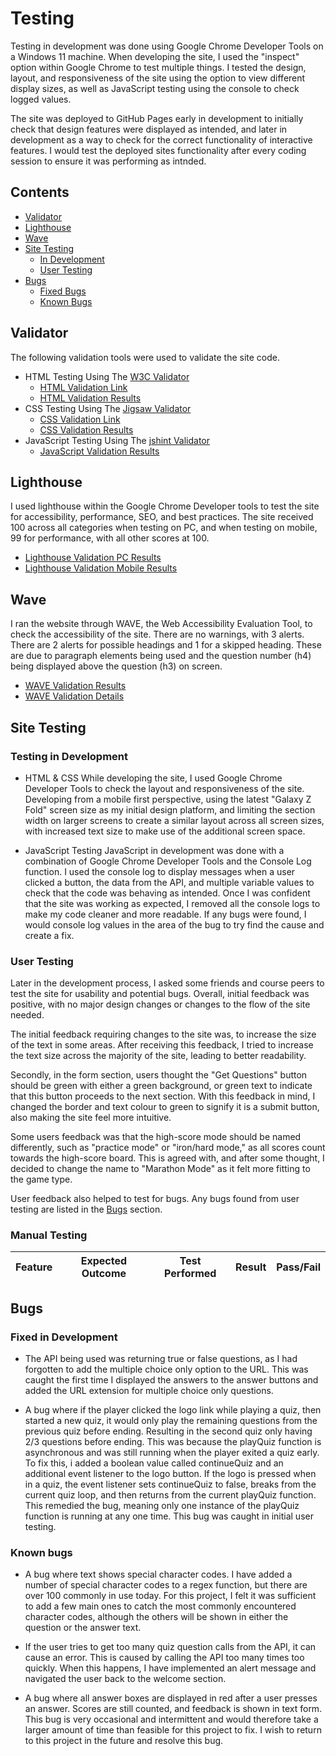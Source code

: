 # Testing

Testing in development was done using Google Chrome Developer Tools on a Windows 11 machine. When developing the site, I used the "inspect" option within Google Chrome to test multiple things. I tested the design, layout, and responsiveness of the site using the option to view different display sizes, as well as JavaScript testing using the console to check logged values.

The site was deployed to GitHub Pages early in development to initially check that design features were displayed as intended, and later in development as a way to check for the correct functionality of interactive features. I would test the deployed sites functionality after every coding session to ensure it was performing as intnded.

## Contents
- [Validator](#validator)
- [Lighthouse](#lighthouse)
- [Wave](#wave)
- [Site Testing](#site-testing)
    - [In Development](#testing-in-development)
    - [User Testing](#user-testing)
- [Bugs](#bugs)
    - [Fixed Bugs](#fixed-in-development)
    - [Known Bugs](#known-bugs)

## Validator

The following validation tools were used to validate the site code.

- HTML Testing Using The [W3C Validator](https://validator.w3.org/)
    - [HTML Validation Link](https://validator.w3.org/nu/?doc=https%3A%2F%2Fkylemardell.github.io%2Fquiz-crunch%2F)
    - [HTML Validation Results](/media/testing/html-validation.png)
- CSS Testing Using The [Jigsaw Validator](https://jigsaw.w3.org/css-validator/)
    - [CSS Validation Link](https://jigsaw.w3.org/css-validator/validator?uri=https%3A%2F%2Fkylemardell.github.io%2Fquiz-crunch%2F&profile=css3svg&usermedium=all&warning=1&vextwarning=&lang=en)
    - [CSS Validation Results](/media/testing/css-validation.png)
- JavaScript Testing Using The [jshint Validator](https://jshint.com/)
    - [JavaScript Validation Results](/media/testing/js-validation.png)

## Lighthouse

I used lighthouse within the Google Chrome Developer tools to test the site for accessibility, performance, SEO, and best practices. The site received 100 across all categories when testing on PC, and when testing on mobile, 99 for performance, with all other scores at 100.

- [Lighthouse Validation PC Results](/media/testing/lighthouse-desktop.png)
- [Lighthouse Validation Mobile Results](/media/testing/lighthouse-mobile.png)

## Wave

I ran the website through WAVE, the Web Accessibility Evaluation Tool, to check the accessibility of the site. There are no warnings, with 3 alerts. There are 2 alerts for possible headings and 1 for a skipped heading. These are due to paragraph elements being used and the question number (h4) being displayed above the question (h3) on screen.

- [WAVE Validation Results](/media/testing/wave-summary.png)
- [WAVE Validation Details](/media/testing/wave-details.png)

## Site Testing

### Testing in Development

- HTML & CSS
    While developing the site, I used Google Chrome Developer Tools to check the layout and responsiveness of the site. Developing from a mobile first perspective, using the latest "Galaxy Z Fold" screen size as my initial design platform, and limiting the section width on larger screens to create a similar layout across all screen sizes, with increased text size to make use of the additional screen space. 

- JavaScript
    Testing JavaScript in development was done with a combination of Google Chrome Developer Tools and the Console Log function. I used the console log to display messages when a user clicked a button, the data from the API, and multiple variable values to check that the code was behaving as intended. Once I was confident that the site was working as expected, I removed all the console logs to make my code cleaner and more readable. If any bugs were found, I would console log values in the area of the bug to try find the cause and create a fix.

### User Testing

Later in the development process, I asked some friends and course peers to test the site for usability and potential bugs. Overall, initial feedback was positive, with no major design changes or changes to the flow of the site needed. 

The initial feedback requiring changes to the site was, to increase the size of the text in some areas. After receiving this feedback, I tried to increase the text size across the majority of the site, leading to better readability. 

Secondly, in the form section, users thought the "Get Questions" button should be green with either a green background, or green text to indicate that this button proceeds to the next section. With this feedback in mind, I changed the border and text colour to green to signify it is a submit button, also making the site feel more intuitive.

Some users feedback was that the high-score mode should be named differently, such as "practice mode" or "iron/hard mode," as all scores count towards the high-score board. This is agreed with, and after some thought, I decided to change the name to "Marathon Mode" as it felt more fitting to the game type.

User feedback also helped to test for bugs. Any bugs found from user testing are listed in the [Bugs](#bugs) section.

### Manual Testing

| Feature | Expected Outcome | Test Performed | Result | Pass/Fail |
| --- | --- | --- | --- | --- |

## Bugs

### Fixed in Development

- The API being used was returning true or false questions, as I had forgotten to add the multiple choice only option to the URL. This was caught the first time I displayed the answers to the answer buttons and added the URL extension for multiple choice only questions. 

- A bug where if the player clicked the logo link while playing a quiz, then started a new quiz, it would only play the remaining questions from the previous quiz before ending. Resulting in the second quiz only having 2/3 questions before ending. This was because the playQuiz function is asynchronous and was still running when the player exited a quiz early. To fix this, i added a boolean value called continueQuiz and an additional event listener to the logo button. If the logo is pressed when in a quiz, the event listener sets continueQuiz to false, breaks from the current quiz loop, and then returns from the current playQuiz function. This remedied the bug, meaning only one instance of the playQuiz function is running at any one time. This bug was caught in initial user testing.

### Known bugs

- A bug where text shows special character codes. I have added a number of special character codes to a regex function, but there are over 100 commonly in use today. For this project, I felt it was sufficient to add a few main ones to catch the most commonly encountered character codes, although the others will be shown in either the question or the answer text.

- If the user tries to get too many quiz question calls from the API, it can cause an error. This is caused by calling the API too many times too quickly. When this happens, I have implemented an alert message and navigated the user back to the welcome section.

- A bug where all answer boxes are displayed in red after a user presses an answer. Scores are still counted, and feedback is shown in text form. This bug is very occasional and intermittent and would therefore take a larger amount of time than feasible for this project to fix. I wish to return to this project in the future and resolve this bug.